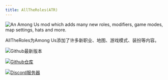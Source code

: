 ```yaml
---
title: AllTheRoles(ATR)
---
```

![An Among Us mod which adds many new roles, modifiers, game modes, map settings, hats and more.](/Image/AllTheRoles.png)

AllTheRoles为Among Us添加了许多新职业、地图、游戏模式、装扮等内容。

<div align="center">
<VPCard
  title="Zeo"
  desc="开发者"
  logo="/Image/Zeo.jpg"
  link="https://github.com/whichtwix"
/>
</div>

![Github最新版本](https://badgen.net/github/release/Zeo666/AllTheRoles?icon=github)

[![Github仓库](https://badgen.net/badge/Github/Repository/github?icon=github)](https://github.com/Zeo666/AllTheRoles)

[![Discord服务器](https://badgen.net/badge/Discord/Server/5662F6?icon=discord)](https://discord.gg/62Q3Na8WTr)